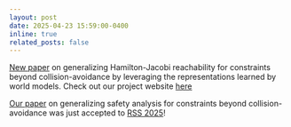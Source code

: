 ```yaml
---
layout: post
date: 2025-04-23 15:59:00-0400
inline: true
related_posts: false
---
```


[New paper](https://arxiv.org/abs/2502.00935) on generalizing Hamilton-Jacobi reachability for constraints beyond collision-avoidance by leveraging the representations learned by world models. Check out our project website [here](https://kensukenk.github.io/latent-safety/)


[Our paper](https://kensukenk.github.io/latent-safety/) on generalizing safety analysis for constraints beyond collision-avoidance was just accepted to [RSS 2025](https://roboticsconference.org/)!
